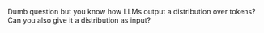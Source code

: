 Dumb question but you know how LLMs output a distribution over tokens? Can you also give it a distribution as input?

